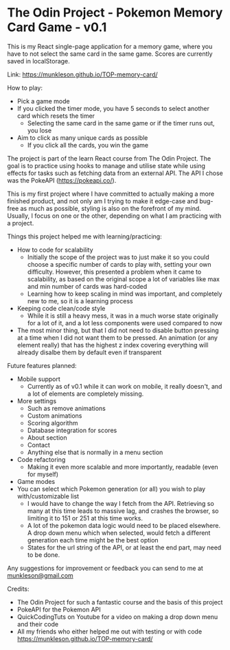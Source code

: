 # The Odin Project - Pokemon Memory Card Game - v0.1

This is my React single-page application for a memory game, where you have to not select the same card in the same game. Scores are currently saved in localStorage.

Link: https://munkleson.github.io/TOP-memory-card/

How to play:
- Pick a game mode
- If you clicked the timer mode, you have 5 seconds to select another card which resets the timer
    - Selecting the same card in the same game or if the timer runs out, you lose
- Aim to click as many unique cards as possible
    - If you click all the cards, you win the game

The project is part of the learn React course from The Odin Project. The goal is to practice using hooks to manage and utilise state while using effects for tasks such as fetching data from an external API. The API I chose was the PokeAPI (https://pokeapi.co/).

This is my first project where I have committed to actually making a more finished product, and not only am I trying to make it edge-case and bug-free as much as possible, styling is also on the forefront of my mind. Usually, I focus on one or the other, depending on what I am practicing with a project.

Things this project helped me with learning/practicing:

-   How to code for scalability
    -   Initially the scope of the project was to just make it so you could choose a specific number of cards to play with, setting your own difficulty. However, this presented a problem when it came to scalability, as based on the original scope a lot of variables like max and min number of cards was hard-coded
    -   Learning how to keep scaling in mind was important, and completely new to me, so it is a learning process
-   Keeping code clean/code style
    -   While it is still a heavy mess, it was in a much worse state originally for a lot of it, and a lot less components were used compared to now
-   The most minor thing, but that I did not need to disable button pressing at a time when I did not want them to be pressed. An animation (or any element really) that has the highest z index covering everything will already disalbe them by default even if transparent


Future features planned:
- Mobile support
    - Currently as of v0.1 while it can work on mobile, it really doesn't, and a lot of elements are completely missing.
- More settings
    - Such as remove animations
    - Custom animations
    - Scoring algorithm
    - Database integration for scores
    - About section
    - Contact
    - Anything else that is normally in a menu section
- Code refactoring
    - Making it even more scalable and more importantly, readable (even for myself)
- Game modes
- You can select which Pokemon generation (or all) you wish to play with/customizable list
    - I would have to change the way I fetch from the API. Retrieving so many at this time leads to massive lag, and crashes the browser, so limiting it to 151 or 251 at this time works.
    - A lot of the pokemon data logic would need to be placed elsewhere. A drop down menu which when selected, would fetch a different generation each time might be the best option
    - States for the url string of the API, or at least the end part, may need to be done.

Any suggestions for improvement or feedback you can send to me at munkleson@gmail.com

Credits:
- The Odin Project for such a fantastic course and the basis of this project
- PokeAPI for the Pokemon API
- QuickCodingTuts on Youtube for a video on making a drop down menu and their code
- All my friends who either helped me out with testing or with code
https://munkleson.github.io/TOP-memory-card/